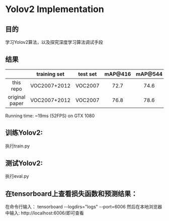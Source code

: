 # Yolov2 Implementation
## 目的
学习Yolov2算法，以及探究深度学习算法调试手段

## 结果
| | training set | test set | mAP@416 | mAP@544 |
| :--: | :--: | :--: | :--: | :--: |
|this repo|VOC2007+2012|VOC2007|72.7|74.6|
|original paper|VOC2007+2012|VOC2007|76.8|78.6|
Running time: ~19ms (52FPS) on GTX 1080

## 训练Yolov2:
执行train.py
## 测试Yolov2:
执行eval.py
## 在tensorboard上查看损失函数和预测结果：
在命令行输入：
tensorboard --logdirs="logs" --port=6006
然后在本地浏览器中输入:
http://localhost:6006/即可查看
